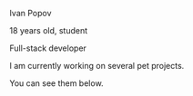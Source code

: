 Ivan Popov

18 years old, student

Full-stack developer

I am currently working on several pet projects. 

You can see them below.
